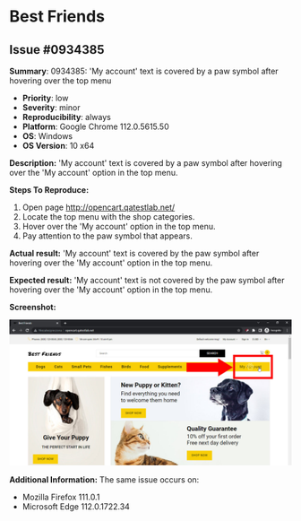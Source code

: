 # Best Friends
## Issue #0934385

**Summary**: 0934385: 'My account' text is covered by a paw symbol after hovering over the top menu

- **Priority**: low
- **Severity**: minor
- **Reproducibility**: always
- **Platform**: Google Chrome 112.0.5615.50
- **OS**: Windows
- **OS Version**: 10 x64

**Description:** 'My account' text is covered by a paw symbol after hovering over the 'My account' option in the top menu.

**Steps To Reproduce:**
1. Open page http://opencart.qatestlab.net/
2. Locate the top menu with the shop categories.
3. Hover over the 'My account' option in the top menu.
4. Pay attention to the paw symbol that appears.

**Actual result:** 'My account' text is covered by the paw symbol after hovering over the 'My account' option in the top menu.

**Expected result:** 'My account' text is not covered by the paw symbol after hovering over the 'My account' option in the top menu.

**Screenshot:**

![0934385](0934385.jpg)

**Additional Information:** The same issue occurs on:
- Mozilla Firefox 111.0.1
- Microsoft Edge 112.0.1722.34

